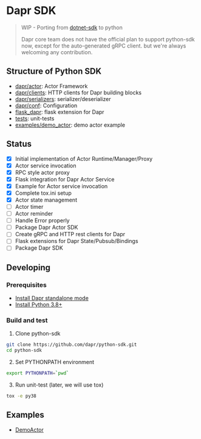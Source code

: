 # Dapr SDK

> WIP - Porting from [dotnet-sdk](https://github.com/dapr/dotnet-sdk) to python
> 
> Dapr core team does not have the official plan to support python-sdk now, except for the auto-generated gRPC client. but we're always welcoming any contribution.

## Structure of Python SDK

* [dapr/actor](../dapr/actor): Actor Framework
* [dapr/clients](../dapr/clients): HTTP clients for Dapr building blocks
* [dapr/serializers](../dapr/serializers): serializer/deserializer
* [dapr/conf](../dapr/conf): Configuration
* [flask_dapr](../flask_dapr): flask extension for Dapr
* [tests](../tests/): unit-tests
* [examples/demo_actor](../examples/demo_actor): demo actor example

## Status

* [x] Initial implementation of Actor Runtime/Manager/Proxy
* [x] Actor service invocation
* [x] RPC style actor proxy
* [x] Flask integration for Dapr Actor Service
* [x] Example for Actor service invocation
* [x] Complete tox.ini setup
* [x] Actor state management
* [ ] Actor timer
* [ ] Actor reminder
* [ ] Handle Error properly
* [ ] Package Dapr Actor SDK
* [ ] Create gRPC and HTTP rest clients for Dapr
* [ ] Flask extensions for Dapr State/Pubsub/Bindings
* [ ] Package Dapr SDK

## Developing

### Prerequisites

* [Install Dapr standalone mode](https://github.com/dapr/cli#install-dapr-on-your-local-machine-standalone)
* [Install Python 3.8+](https://www.python.org/downloads/)

### Build and test

1. Clone python-sdk
```bash
git clone https://github.com/dapr/python-sdk.git
cd python-sdk
```
2. Set PYTHONPATH environment
```bash
export PYTHONPATH=`pwd`
```
3. Run unit-test (later, we will use tox)
```bash
tox -e py38
```

## Examples

* [DemoActor](./examples/demo_actor)